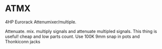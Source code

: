 # ATMX
4HP Eurorack Attenumixer/multiple.

Attenuate. mix. multiply signals and attenuate multipled signals. This thing is useful! cheap and low parts count.
Use 100K 9mm snap in pots and Thonkiconn jacks
